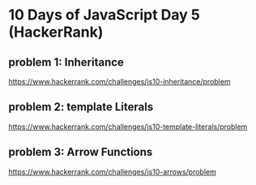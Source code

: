 # 10 Days of JavaScript Day 5 (HackerRank)

## problem 1: Inheritance
https://www.hackerrank.com/challenges/js10-inheritance/problem

## problem 2: template Literals
https://www.hackerrank.com/challenges/js10-template-literals/problem

## problem 3: Arrow Functions
https://www.hackerrank.com/challenges/js10-arrows/problem

